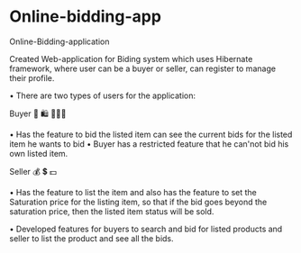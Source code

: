 # Online-bidding-app
Online-Bidding-application


Created Web-application for Biding system which uses Hibernate framework, where user can be a buyer or seller, can register to manage their profile. 

•	There are two types of users for the application:

Buyer 🛒 🛍️ 👨🏻‍💻

•	Has the feature to bid the listed item can see the current bids for the listed item he wants to bid
•	Buyer has a restricted feature that he can'not bid his own listed item.


Seller 💰 💲 💵

•	Has the feature to list the item and also has the feature to set the Saturation price for the listing item, so that if the bid goes beyond the saturation price, then the listed item status will be sold.

•	Developed features for buyers to search and bid for listed products and seller to list the product and see all the bids.
